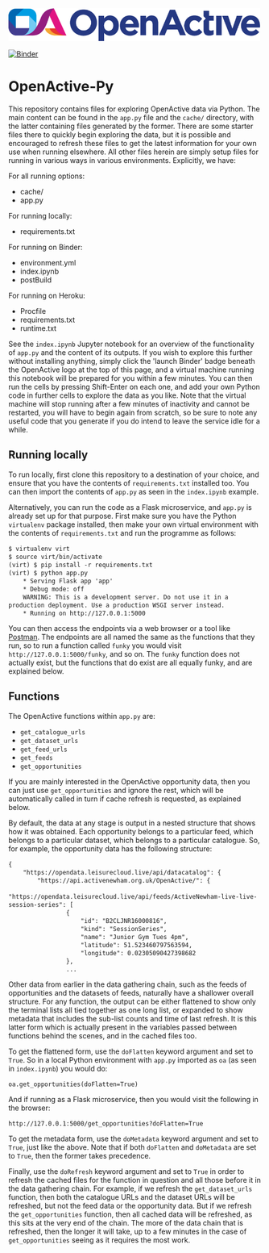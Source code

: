 <img src='images/OpenActive-Landscape-Logo-2.png' width='500'>

[![Binder](https://mybinder.org/badge_logo.svg)](https://mybinder.org/v2/gh/Reikyo/OpenActive-Py/main?labpath=index.ipynb)

# OpenActive-Py
This repository contains files for exploring OpenActive data via Python. The main content can be found in the `app.py` file and the `cache/` directory, with the latter containing files generated by the former. There are some starter files there to quickly begin exploring the data, but it is possible and encouraged to refresh these files to get the latest information for your own use when running elsewhere. All other files herein are simply setup files for running in various ways in various environments. Explicitly, we have:

For all running options:
- cache/
- app.py

For running locally:
- requirements.txt

For running on Binder:
- environment.yml
- index.ipynb
- postBuild

For running on Heroku:
- Procfile
- requirements.txt
- runtime.txt

See the `index.ipynb` Jupyter notebook for an overview of the functionality of `app.py` and the content of its outputs. If you wish to explore this further without installing anything, simply click the 'launch Binder' badge beneath the OpenActive logo at the top of this page, and a virtual machine running this notebook will be prepared for you within a few minutes. You can then run the cells by pressing Shift-Enter on each one, and add your own Python code in further cells to explore the data as you like. Note that the virtual machine will stop running after a few minutes of inactivity and cannot be restarted, you will have to begin again from scratch, so be sure to note any useful code that you generate if you do intend to leave the service idle for a while.

## Running locally

To run locally, first clone this repository to a destination of your choice, and ensure that you have the contents of `requirements.txt` installed too. You can then import the contents of `app.py` as seen in the `index.ipynb` example.

Alternatively, you can run the code as a Flask microservice, and `app.py` is already set up for that purpose. First make sure you have the Python `virtualenv` package installed, then make your own virtual environment with the contents of `requirements.txt` and run the programme as follows:

```
$ virtualenv virt
$ source virt/bin/activate
(virt) $ pip install -r requirements.txt
(virt) $ python app.py
    * Serving Flask app 'app'
    * Debug mode: off
    WARNING: This is a development server. Do not use it in a production deployment. Use a production WSGI server instead.
    * Running on http://127.0.0.1:5000
```

You can then access the endpoints via a web browser or a tool like [Postman](https://www.postman.com/). The endpoints are all named the same as the functions that they run, so to run a function called `funky` you would visit `http://127.0.0.1:5000/funky`, and so on. The `funky` function does not actually exist, but the functions that do exist are all equally funky, and are explained below.

## Functions

The OpenActive functions within `app.py` are:

- `get_catalogue_urls`
- `get_dataset_urls`
- `get_feed_urls`
- `get_feeds`
- `get_opportunities`

If you are mainly interested in the OpenActive opportunity data, then you can just use `get_opportunities` and ignore the rest, which will be automatically called in turn if cache refresh is requested, as explained below.

By default, the data at any stage is output in a nested structure that shows how it was obtained. Each opportunity belongs to a particular feed, which belongs to a particular dataset, which belongs to a particular catalogue. So, for example, the opportunity data has the following structure:

```
{
    "https://opendata.leisurecloud.live/api/datacatalog": {
        "https://api.activenewham.org.uk/OpenActive/": {
            "https://opendata.leisurecloud.live/api/feeds/ActiveNewham-live-live-session-series": [
                {
                    "id": "B2CLJNR16000816",
                    "kind": "SessionSeries",
                    "name": "Junior Gym Tues 4pm",
                    "latitude": 51.523460797563594,
                    "longitude": 0.02305090427398682
                },
                ...
```

Other data from earlier in the data gathering chain, such as the feeds of opportunities and the datasets of feeds, naturally have a shallower overall structure. For any function, the output can be either flattened to show only the terminal lists all tied together as one long list, or expanded to show metadata that includes the sub-list counts and time of last refresh. It is this latter form which is actually present in the variables passed between functions behind the scenes, and in the cached files too.

To get the flattened form, use the `doFlatten` keyword argument and set to `True`. So in a local Python environment with `app.py` imported as `oa` (as seen in `index.ipynb`) you would do:

```
oa.get_opportunities(doFlatten=True)
```

And if running as a Flask microservice, then you would visit the following in the browser:

```
http://127.0.0.1:5000/get_opportunities?doFlatten=True
```

To get the metadata form, use the `doMetadata` keyword argument and set to `True`, just like the above. Note that if both `doFlatten` and `doMetadata` are set to `True`, then the former takes precedence.

Finally, use the `doRefresh` keyword argument and set to `True` in order to refresh the cached files for the function in question and all those before it in the data gathering chain. For example, if we refresh the `get_dataset_urls` function, then both the catalogue URLs and the dataset URLs will be refreshed, but not the feed data or the opportunity data. But if we refresh the `get_opportunities` function, then all cached data will be refreshed, as this sits at the very end of the chain. The more of the data chain that is refreshed, then the longer it will take, up to a few minutes in the case of `get_opportunities` seeing as it requires the most work.
